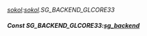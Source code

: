 _[sokol](../../modules/sokol/sokol-module.md):[sokol](../../modules/sokol/sokol-module.md).SG\_BACKEND\_GLCORE33_
##### Const SG\_BACKEND\_GLCORE33:[sg_backend](../../modules/sokol/sokol-sg_backend.md)
